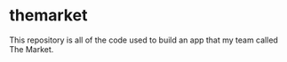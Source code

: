 # themarket

This repository is all of the code used to build an app that my team called The Market. 
